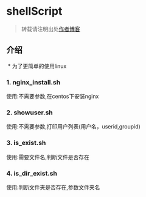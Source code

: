 # shellScript
> 转载请注明出处[作者博客](http://www.aiplay.top)

## 介绍
  * 为了更简单的使用linux
### 1. nginx_install.sh
 使用:不需要参数,在centos下安装nginx
### 2. showuser.sh
 使用:不需要参数,打印用户列表(用户名，userid,groupid)
### 3. is_exist.sh
 使用:需要文件名,判断文件是否存在
### 4. is_dir_exist.sh
 使用:判断文件夹是否存在,参数文件夹名

